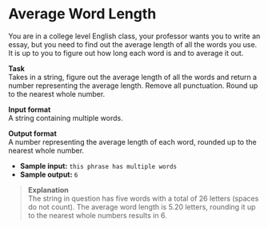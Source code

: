 # Average Word Length

You are in a college level English class, your professor wants you to write an essay, but you need to find out the average length of all the words you use. It is up to you to figure out how long each word is and to average it out. 
 
**Task**  
Takes in a string, figure out the average length of all the words and return a number representing the average length. Remove all punctuation. Round up to the nearest whole number. 
 
**Input format**  
A string containing multiple words. 
 
**Output format**  
A number representing the average length of each word, rounded up to the nearest whole number. 
 
- **Sample input:** `this phrase has multiple words `
- **Sample output:** `6`

>**Explanation**  
The string in question has five words with a total of 26 letters (spaces do not count). The average word length is 5.20 letters, rounding it up to the nearest whole numbers results in 6.